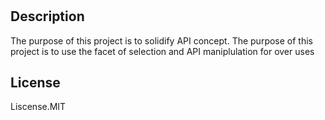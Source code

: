 # <api-quiz-program>

## Description

The purpose of this project is to solidify API concept. The purpose of this project is to use the facet of selection and API maniplulation for over uses

## License

Liscense.MIT
